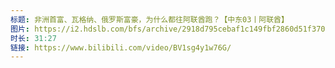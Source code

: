 ```yaml
---
标题: 非洲首富、瓦格纳、俄罗斯富豪，为什么都往阿联酋跑？【中东03丨阿联酋】
图片: https://i2.hdslb.com/bfs/archive/2918d795cebaf1c149fbf2860d51f37005f9f95b.jpg@320w_200h_1c_!web-space-upload-video.webp
时长: 31:27
链接: https://www.bilibili.com/video/BV1sg4y1w76G/
---
```

